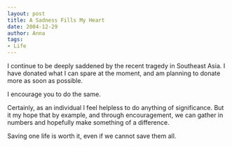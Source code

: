 ```yaml
---
layout: post
title: A Sadness Fills My Heart
date: 2004-12-29
author: Anna
tags:
- Life
---
```


<p>I continue to be deeply saddened by the recent tragedy in Southeast
Asia. I have donated what I can spare at the moment, and am planning to
donate more as soon as possible.</p>
<p>I encourage you to do the same.</p>
<p>Certainly, as an individual I feel helpless to do anything of
significance. But it my hope that by example, and through
encouragement, we can gather in numbers and hopefully make something of
a difference.</p>
<p>Saving one life is worth it, even if we cannot save them all.</p>